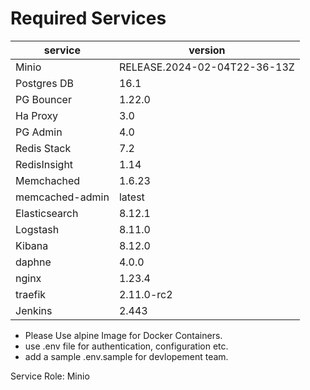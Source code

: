 # Required Services

| service         | version                      |
| --------------- | ---------------------------- |
| Minio           | RELEASE.2024-02-04T22-36-13Z |
| Postgres DB     | 16.1                         |
| PG Bouncer      | 1.22.0                       |
| Ha Proxy        | 3.0                          |
| PG Admin        | 4.0                          |
| Redis Stack     | 7.2                          |
| RedisInsight    | 1.14                         |
| Memchached      | 1.6.23                       |
| memcached-admin | latest                       |
| Elasticsearch   | 8.12.1                       |
| Logstash        | 8.11.0                       |
| Kibana          | 8.12.0                       |
| daphne          | 4.0.0                        |
| nginx           | 1.23.4                       |
| traefik         | 2.11.0-rc2                   |
| Jenkins         | 2.443                        |

- Please Use alpine Image for Docker Containers.
- use .env file for authentication, configuration etc.
- add a sample .env.sample for devlopement team.

Service Role:
Minio
